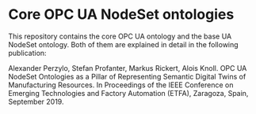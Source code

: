 # Core OPC UA NodeSet ontologies 

This repository contains the core OPC UA ontology and the base UA NodeSet ontology. Both of them are explained in detail in the following publication:

Alexander Perzylo, Stefan Profanter, Markus Rickert, Alois Knoll. OPC UA NodeSet Ontologies as a Pillar of Representing Semantic Digital Twins of Manufacturing Resources. In Proceedings of the IEEE Conference on Emerging Technologies and Factory Automation (ETFA), Zaragoza, Spain, September 2019.
 